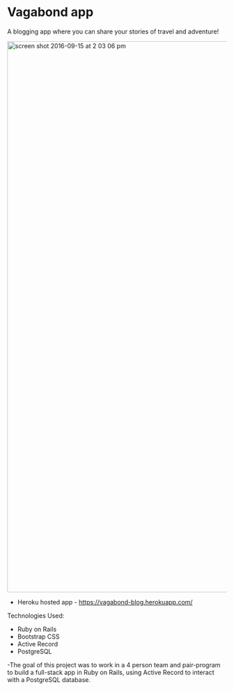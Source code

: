 # Vagabond app

A blogging app where you can share your stories of travel and adventure!

<img width="1263" alt="screen shot 2016-09-15 at 2 03 06 pm" src="https://cloud.githubusercontent.com/assets/19507239/18565545/5cef2a88-7b4d-11e6-97c1-6f268a7960e6.png">

- Heroku hosted app - https://vagabond-blog.herokuapp.com/

Technologies Used:
  - Ruby on Rails
  - Bootstrap CSS
  - Active Record
  - PostgreSQL
  
-The goal of this project was to work in a 4 person team and pair-program to build a full-stack app in Ruby on Rails, using Active Record to interact with a PostgreSQL database.
